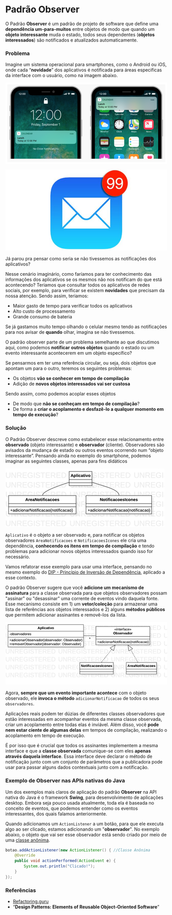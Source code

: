 # Padrão Observer

O Padrão **Observer** é um padrão de projeto de software que define uma **dependência um-para-muitos** entre objetos de modo que quando um **objeto interessante** muda o estado, todos seus dependentes \(**objetos interessados**\) são notificados e atualizados automaticamente.

### **Problema**

Imagine um sistema operacional para smartphones, como o Android ou iOS, onde cada “**novidade**” dos aplicativos é notificada para áreas especificas da interface com o usuário, como na imagem abaixo.

![Notifica&#xE7;&#xF5;es no iOS](../.gitbook/assets/image%20%283%29.png)

![Notifica&#xE7;&#xE3;o nos &#xED;cones de aplicativo no iOS](../.gitbook/assets/image%20%284%29.png)

Já parou pra pensar como seria se não tivessemos as notificações dos aplicativos? 

Nesse cenário imaginário, como faríamos para ter conhecimento das informações dos aplicativos se os mesmos não nos notificam do que está acontecendo? Teriamos que consultar todos os aplicativos de redes sociais, por exemplo, para verificar se existem **novidades** que precisam da nossa atenção. Sendo assim, teriamos:

* Maior gasto de tempo para verificar todos os aplicativos
* Alto custo de processamento
* Grande consumo de bateria

Se já gastamos muito tempo olhando o celular mesmo tendo as notificações para nos avisar de **quando** olhar, imagina se não tivessemos.

O padrão observer parte de um problema semelhante ao que discutimos aqui, como podemos **notificar** **outros objetos** quando o estado ou um evento interessante acontecerem em um objeto específico?

Se pensarmos em ter uma referência circular, ou seja, dois objetos que apontam um para o outro, teremos os seguintes problemas:

* Os objetos **vão se conhecer em tempo de compilação**
* Adição de **novos objetos interessados vai ser custosa**

Sendo assim, como podemos acoplar esses objetos

* De modo que **não se conheçam em tempo de compilação**?
* De forma a **criar o acoplamento e desfazê-lo a qualquer momento em tempo de execução**?

### Solução

O Padrão Observer descreve como estabelecer esse relacionamento entre **observado** \(objeto interessante\) e **observador** \(cliente\). Observadores são avisados da mudança de estado ou outros eventos ocorrendo num “objeto interessante”. Pensando ainda no exemplo do smartphone, podemos imaginar as seguintes classes, apenas para fins didáticos

![](../.gitbook/assets/main.png)

`Aplicativo` é o objeto a ser observado e, para notificar os objetos observadores `AreaNotificacoes` e `NotificacoesIcones` ele cria uma dependência, **conhecendo os itens em tempo de compilação** e tendo problemas para adicionar novos objetos interessados quando isso for necessário.

Vamos refatorar esse exemplo para usar uma interface, pensando no mesmo exemplo do [DIP - Princípio de Inversão de Dependência](../principios-solid/dip-principio-de-inversao-de-dependencia.md), aplicado a esse contexto.

O padrão Observer sugere que você **adicione um mecanismo de assinatura** para a classe observada para que objetos observadores possam "assinar" ou "desassinar" uma corrente de eventos vindo daquela fonte. Esse mecanismo consiste em 1\) um **vetor/coleção** para armazenar uma lista de referências aos objetos interessados e 2\) alguns **métodos públicos** que permitem adicionar assinantes e removê-los da lista.

![](../.gitbook/assets/observer.png)

Agora, **sempre que um evento importante acontece** com o objeto observado, ele **invoca o método** `adicionarNotificacao` de todos os seus `observadores`. 

Aplicações reais podem ter dúzias de diferentes classes observadores que estão interessadas em acompanhar eventos da mesma classe observada, criar um acoplamento entre todas elas é inviável. Além disso, você **pode nem estar ciente de algumas delas** em tempos de compilação, realizando o acoplamento em tempo de execução.

É por isso que é crucial que todos os assinantes implementem a mesma interface e que a **classe observada** comunique-se com eles **apenas através daquela interface**. Essa interface deve declarar o método de notificação junto com um conjunto de parâmetros que a publicadora pode usar para passar alguns dados contextuais junto com a notificação.

### Exemplo de Observer nas APIs nativas do Java

Um dos exemplos mais claros de aplicação do padrão **Observer** na API nativa do Java é o framework **Swing**, para desenvolvimento de aplicações desktop. Embora seja pouco usada atualmente, toda ela é baseada no conceito de eventos, que podemos entender como os eventos interessantes, dos quais falamos anteriormente.

Quando adicionamos um `ActionListener` a um botão, para que ele executa algo ao ser clicado, estamos adicionando um "**observador**". No exemplo abaixo, o objeto que vai ser esse observador está sendo criado por meio de uma [classe anônima](https://www.codeflow.site/pt/article/java-anonymous-classes).

```java
botao.addActionListener(new ActionListener() { //Classe Anônima
    @Override
    public void actionPerformed(ActionEvent e) {
        System.out.println("Clicado!");
    }
});
```

### Referências

* [Refactoring.guru](https://refactoring.guru/pt-br/design-patterns/observer)
* “**Design Patterns: Elements of Reusable Object-Oriented Software**”

